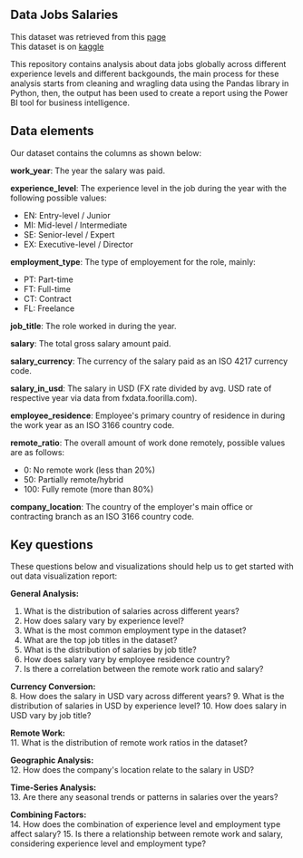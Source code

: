 ## Data Jobs Salaries

This dataset was retrieved from this [page](https://ai-jobs.net/salaries/download/)</br>
This dataset is on [kaggle](https://www.kaggle.com/datasets/lorenzovzquez/data-jobs-salaries)

This repository contains analysis about data jobs globally across different experience levels and different backgounds, the main process for these analysis starts from cleaning and wragling data using the Pandas library in Python, then, the output has been used to create a report using the Power BI tool for business intelligence.


## Data elements

Our dataset contains the columns as shown below:

**work_year**: The year the salary was paid.

**experience_level**: The experience level in the job during the year with the following possible values:
 - EN: Entry-level / Junior 
 - MI: Mid-level / Intermediate 
 - SE: Senior-level / Expert 
 - EX: Executive-level / Director

**employment_type**: The type of employement for the role, mainly: 
- PT: Part-time 
- FT: Full-time 
- CT: Contract 
- FL: Freelance

**job_title**: The role worked in during the year.

**salary**: The total gross salary amount paid.

**salary_currency**: The currency of the salary paid as an ISO 4217 currency code.

**salary_in_usd**: The salary in USD (FX rate divided by avg. USD rate of respective year via data from fxdata.foorilla.com).

**employee_residence**: Employee's primary country of residence in during the work year as an ISO 3166 country code.

**remote_ratio**: The overall amount of work done remotely, possible values are as follows: 
- 0: No remote work (less than 20%) 
- 50: Partially remote/hybrid 
- 100: Fully remote (more than 80%)

**company_location**: The country of the employer's main office or contracting branch as an ISO 3166 country code.

## Key questions

These questions below and visualizations should help us to get started with out data visualization report:

**General Analysis:**</br>
   1. What is the distribution of salaries across different years?
   2. How does salary vary by experience level?
   3. What is the most common employment type in the dataset?
   4. What are the top job titles in the dataset?
   5. What is the distribution of salaries by job title?
   6. How does salary vary by employee residence country?
   7. Is there a correlation between the remote work ratio and salary?

**Currency Conversion:**</br>
   8. How does the salary in USD vary across different years?
   9. What is the distribution of salaries in USD by experience level?
   10. How does salary in USD vary by job title?

**Remote Work:**</br>
   11. What is the distribution of remote work ratios in the dataset?

**Geographic Analysis:**</br>
   12. How does the company's location relate to the salary in USD?

**Time-Series Analysis:**</br>
   13. Are there any seasonal trends or patterns in salaries over the years?

**Combining Factors:**</br>
   14. How does the combination of experience level and employment type affect salary?
   15. Is there a relationship between remote work and salary, considering experience level and employment type?
